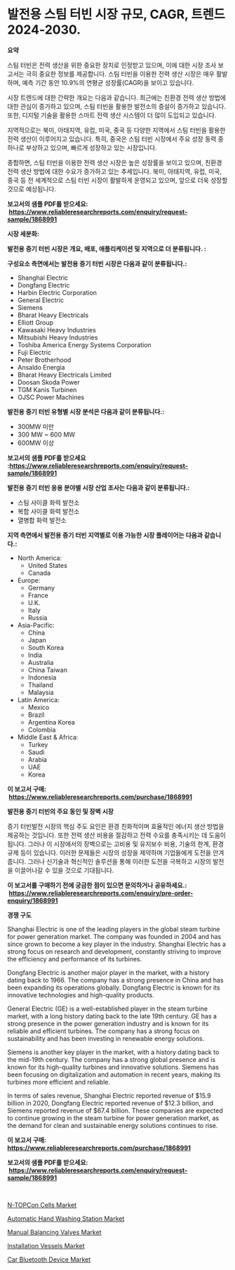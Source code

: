 <p><h1>발전용 스팀 터빈 시장 규모, CAGR, 트렌드 2024-2030.</h1></p><p><strong>요약</strong></p>
<p><p>스팀 터빈은 전력 생산을 위한 중요한 장치로 인정받고 있으며, 이에 대한 시장 조사 보고서는 극히 중요한 정보를 제공합니다. 스팀 터빈을 이용한 전력 생산 시장은 매우 활발하며, 예측 기간 동안 10.9%의 연평균 성장률(CAGR)을 보이고 있습니다.</p><p>시장 트렌드에 대한 간략한 개요는 다음과 같습니다. 최근에는 친환경 전력 생산 방법에 대한 관심이 증가하고 있으며, 스팀 터빈을 활용한 발전소의 증설이 증가하고 있습니다. 또한, 디지털 기술을 활용한 스마트 전력 생산 시스템이 더 많이 도입되고 있습니다.</p><p>지역적으로는 북미, 아태지역, 유럽, 미국, 중국 등 다양한 지역에서 스팀 터빈을 활용한 전력 생산이 이루어지고 있습니다. 특히, 중국은 스팀 터빈 시장에서 주요 성장 동력 중 하나로 부상하고 있으며, 빠르게 성장하고 있는 시장입니다.</p><p>종합하면, 스팀 터빈을 이용한 전력 생산 시장은 높은 성장률을 보이고 있으며, 친환경 전력 생산 방법에 대한 수요가 증가하고 있는 추세입니다. 북미, 아태지역, 유럽, 미국, 중국 등 전 세계적으로 스팀 터빈 시장이 활발하게 운영되고 있으며, 앞으로 더욱 성장할 것으로 예상됩니다.</p></p>
<p><strong>보고서의 샘플 PDF를 받으세요: &nbsp;<a href="https://www.reliableresearchreports.com/enquiry/request-sample/1868991">https://www.reliableresearchreports.com/enquiry/request-sample/1868991</a></strong></p>
<p><strong>시장 세분화:</strong></p>
<p><strong> 발전용 증기 터빈 시장은 개요, 배포, 애플리케이션 및 지역으로 더 분류됩니다. :</strong></p>
<p><strong>구성요소 측면에서는 발전용 증기 터빈 시장은 다음과 같이 분류됩니다.:</strong></p>
<p><ul><li>Shanghai Electric</li><li>Dongfang Electric</li><li>Harbin Electric Corporation</li><li>General Electric</li><li>Siemens</li><li>Bharat Heavy Electricals</li><li>Elliott Group</li><li>Kawasaki Heavy Industries</li><li>Mitsubishi Heavy Industries</li><li>Toshiba America Energy Systems Corporation</li><li>Fuji Electric</li><li>Peter Brotherhood</li><li>Ansaldo Energia</li><li>Bharat Heavy Electricals Limited</li><li>Doosan Skoda Power</li><li>TGM Kanis Turbinen</li><li>OJSC Power Machines</li></ul></p>
<p><strong> 발전용 증기 터빈 유형별 시장 분석은 다음과 같이 분류됩니다.:</strong></p>
<p><ul><li>300MW 미만</li><li>300 MW ~ 600 MW</li><li>600MW 이상</li></ul></p>
<p><strong>보고서의 샘플 PDF를 받으세요 :<a href="https://www.reliableresearchreports.com/enquiry/request-sample/1868991">https://www.reliableresearchreports.com/enquiry/request-sample/1868991</a></strong></p>
<p><strong> 발전용 증기 터빈 응용 분야별 시장 산업 조사는 다음과 같이 분류됩니다.:</strong></p>
<p><ul><li>스팀 사이클 화력 발전소</li><li>복합 사이클 화력 발전소</li><li>열병합 화력 발전소</li></ul></p>
<p><strong>지역 측면에서 발전용 증기 터빈 지역별로 이용 가능한 시장 플레이어는 다음과 같습니다.:</strong></p>
<p><ul>
    <li>
        North America:
        <ul>
            <li>United States</li>
            <li>Canada</li>
        </ul>
    </li>
    <li>
        Europe:
        <ul>
            <li>Germany</li>
            <li>France</li>
            <li>U.K.</li>
            <li>Italy</li>
            <li>Russia</li>
        </ul>
    </li>
    <li>
        Asia-Pacific:
        <ul>
            <li>China</li>
            <li>Japan</li>
            <li>South Korea</li>
            <li>India</li>
            <li>Australia</li>
            <li>China Taiwan</li>
            <li>Indonesia</li>
            <li>Thailand</li>
            <li>Malaysia</li>
        </ul>
    </li>
    <li>
        Latin America:
        <ul>
            <li>Mexico</li>
            <li>Brazil</li>
            <li>Argentina Korea</li>
            <li>Colombia</li>
        </ul>
    </li>
    <li>
        Middle East & Africa:
        <ul>
            <li>Turkey</li>
            <li>Saudi</li>
            <li>Arabia</li>
            <li>UAE</li>
            <li>Korea</li>
        </ul>
    </li>
    </ul></p>
<p><strong>이 보고서 구매: &nbsp;<a href="https://www.reliableresearchreports.com/purchase/1868991">https://www.reliableresearchreports.com/purchase/1868991</a></strong></p>
<p><strong>발전용 증기 터빈의 주요 동인 및 장벽 시장</strong></p>
<p><p>증기 터빈발전 시장의 핵심 주도 요인은 환경 친화적이며 효율적인 에너지 생산 방법을 제공하는 것입니다. 또한 전력 생산 비용을 절감하고 전력 수요를 충족시키는 데 도움이 됩니다. 그러나 이 시장에서의 장벽으로는 고비용 및 유지보수 비용, 기술의 한계, 환경규제 등이 있습니다. 이러한 문제들은 시장의 성장을 제약하며 기업들에게 도전을 안겨줍니다. 그러나 신기술과 혁신적인 솔루션을 통해 이러한 도전을 극복하고 시장의 발전을 이끌어나갈 수 있을 것으로 기대됩니다.</p></p>
<p><strong>이 보고서를 구매하기 전에 궁금한 점이 있으면 문의하거나 공유하세요.: &nbsp;<a href="https://www.reliableresearchreports.com/enquiry/pre-order-enquiry/1868991">https://www.reliableresearchreports.com/enquiry/pre-order-enquiry/1868991</a></strong></p>
<p><strong>경쟁 구도</strong></p>
<p><p>Shanghai Electric is one of the leading players in the global steam turbine for power generation market. The company was founded in 2004 and has since grown to become a key player in the industry. Shanghai Electric has a strong focus on research and development, constantly striving to improve the efficiency and performance of its turbines.</p><p>Dongfang Electric is another major player in the market, with a history dating back to 1966. The company has a strong presence in China and has been expanding its operations globally. Dongfang Electric is known for its innovative technologies and high-quality products.</p><p>General Electric (GE) is a well-established player in the steam turbine market, with a long history dating back to the late 19th century. GE has a strong presence in the power generation industry and is known for its reliable and efficient turbines. The company has a strong focus on sustainability and has been investing in renewable energy solutions.</p><p>Siemens is another key player in the market, with a history dating back to the mid-19th century. The company has a strong global presence and is known for its high-quality turbines and innovative solutions. Siemens has been focusing on digitalization and automation in recent years, making its turbines more efficient and reliable.</p><p>In terms of sales revenue, Shanghai Electric reported revenue of $15.9 billion in 2020, Dongfang Electric reported revenue of $12.3 billion, and Siemens reported revenue of $67.4 billion. These companies are expected to continue growing in the steam turbine for power generation market, as the demand for clean and sustainable energy solutions continues to rise.</p></p>
<p><strong>이 보고서 구매: &nbsp; <a href="https://www.reliableresearchreports.com/purchase/1868991">https://www.reliableresearchreports.com/purchase/1868991</a></strong></p>
<p><strong>보고서의 샘플 PDF를 받으세요: &nbsp;<a href="https://www.reliableresearchreports.com/enquiry/request-sample/1868991">https://www.reliableresearchreports.com/enquiry/request-sample/1868991</a></strong><strong></strong></p>
<p>&nbsp;</p>
<p><p><a href="https://issuu.com/reportprime-2/docs/n-topcon-cells-market-size-2030.pptx">N-TOPCon Cells Market</a></p><p><a href="https://github.com/irfadac/Market-Research-Report-List-2/blob/main/automatic-hand-washing-station-market.md">Automatic Hand Washing Station Market</a></p><p><a href="https://view.publitas.com/reportprime-1/manual-balancing-valves-market-size-and-examines-its-market-scope-with-a-primary-focus-on-growth-opportunities-and-forecasted-trends-spanning-from-2024-to-2031/">Manual Balancing Valves Market</a></p><p><a href="https://view.publitas.com/reportprime-1/installation-vessels-market-size-and-examines-its-market-scope-with-a-primary-focus-on-growth-opportunities-and-forecasted-trends-spanning-from-2024-to-2031/">Installation Vessels Market</a></p><p><a href="https://github.com/ashepherd82/Market-Research-Report-List-3/blob/main/car-bluetooth-device-market.md">Car Bluetooth Device Market</a></p></p>